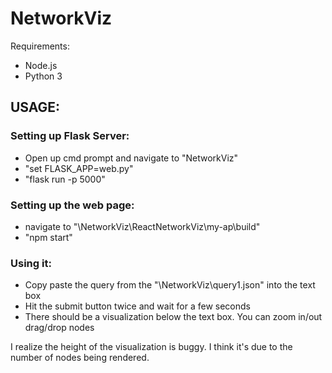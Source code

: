
# NetworkViz
Requirements:
- Node.js
- Python 3

## USAGE:

### Setting up Flask Server:
- Open up cmd prompt and navigate to "NetworkViz"
- "set FLASK_APP=web.py"
- "flask run -p 5000"

### Setting up the web page:
- navigate to "\NetworkViz\ReactNetworkViz\my-ap\build"
- "npm start"

### Using it:
- Copy paste the query from the "\NetworkViz\query1.json" into the text box
- Hit the submit button twice and wait for a few seconds
- There should be a visualization below the text box. You can zoom in/out drag/drop nodes


I realize the height of the visualization is buggy. I think it's due to the number of nodes being rendered.
